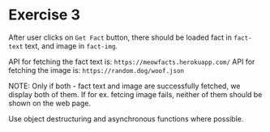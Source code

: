 # Exercise 3

After user clicks on `Get Fact` button, there should be loaded fact in `fact-text` text, and image in `fact-img`.

API for fetching the fact text is: `https://meowfacts.herokuapp.com/`
API for fetching the image is: `https://random.dog/woof.json`

NOTE: Only if both - fact text and image are successfully fetched, we display both of them. If for ex. fetcing image fails, neither of them should be shown on the web page.

Use object destructuring and asynchronous functions where possible.
